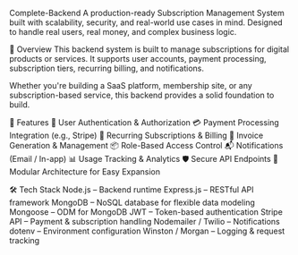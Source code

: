 Complete-Backend
A production-ready Subscription Management System built with scalability, security, and real-world use cases in mind. Designed to handle real users, real money, and complex business logic. 

📌 Overview
This backend system is built to manage subscriptions for digital products or services. It supports user accounts, payment processing, subscription tiers, recurring billing, and notifications.

Whether you're building a SaaS platform, membership site, or any subscription-based service, this backend provides a solid foundation to build.

🚀 Features
🔐 User Authentication & Authorization
💳 Payment Processing Integration (e.g., Stripe)
🔄 Recurring Subscriptions & Billing
🧾 Invoice Generation & Management
📦 Role-Based Access Control
📬 Notifications (Email / In-app)
📊 Usage Tracking & Analytics
🛡️ Secure API Endpoints
🧪 Modular Architecture for Easy Expansion

🛠️ Tech Stack
Node.js – Backend runtime
Express.js – RESTful API framework
MongoDB – NoSQL database for flexible data modeling
Mongoose – ODM for MongoDB
JWT – Token-based authentication
Stripe API – Payment & subscription handling
Nodemailer / Twilio – Notifications
dotenv – Environment configuration
Winston / Morgan – Logging & request tracking